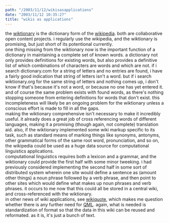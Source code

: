 ```yaml
---
path: "/2003/11/12/wikisasapplications" 
date: "2003/11/12 10:35:27" 
title: "wikis as applications" 
---
```

the <a href="http://wiktionary.org/">wiktionary</a> is the dictionary form of the <a href="http://wikipedia.org/">wikipedia</a>. both are collaborative open content projects. i regularly use the wikipedia, and the wiktionary is promising, but just short of its potentional currently.<br>one thing missing from the wiktionary now is the important function of a dictionary in maintaining a complete set of known words. a dictionary not only provides definitions for existing words, but also provides a definitive list of which combinations of characters are words and which are not. if i search dictionary.com for a string of letters and no entries are found, i have a fairly good indication that string of letters isn't a word. but if i search wiktionary.org for the same string of letters and nothing comes up, i don't know if that's because it's not a word, or because no one has yet entered it. and of course the same problem exists with found words, as there's nothing stopping someone from entering definitions for words that don't exist. this incompleteness will likely be an ongoing problem for the wiktionary unless a conscious effort is made to fill in all the gaps.<br>making the wiktionary comprehensive isn't necessary to make it incredibly useful. it already does a great job of cross referencing words of different languages, making it a promising (though again, not complete) translation aid. also, if the wiktionary implemented some wiki markup specific to its task, such as standard means of marking things like synonyms, antonyms, other grammatical forms of the same root word, pronunciation, and so on, the wikipedia could be used as a huge data source for computational linguistics applications.<br>computational linguistics requires both a lexicon and a grammar, and the wiktionary could provide the first half with some minor tweeking. i had previously considered implementing the second half in some sort of distributed system wherein one site would define a sentence as (amount other things) a noun phrase followed by a verb phrase, and then point to other sites which would define what makes up noun phrases and verb phrases. it occurs to me now that this could all be stored in a central wiki, and cross-referenced with the wiktionary.<br>in other news of wiki applications, see <a href="http://www.wikiquote.org/">wikiquote</a>, which makes me question whether there is any further need for <a href="http://www.randomchaos.com/qml/">QML</a>. again, what is needed is standardization of format so that the data in this wiki can be reused and reformated. as it is, it's just a bunch of text.